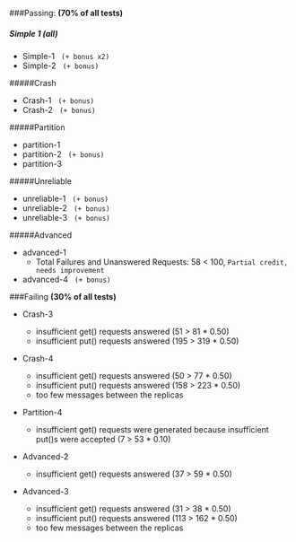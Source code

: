 

###Passing:
**(70% of all tests)**

##### Simple 1 (all)
- Simple-1 &nbsp; `(+ bonus x2)`
- Simple-2 &nbsp; `(+ bonus)`

#####Crash 
- Crash-1 &nbsp; `(+ bonus)`
- Crash-2 &nbsp; `(+ bonus)`

#####Partition
- partition-1
- partition-2 &nbsp; `(+ bonus)`
- partition-3 

#####Unreliable 
- unreliable-1 &nbsp; `(+ bonus)`
- unreliable-2 &nbsp; `(+ bonus)`
- unreliable-3 &nbsp; `(+ bonus)`


#####Advanced 
- advanced-1 
    -   Total Failures and Unanswered Requests: 58 < 100, `Partial credit, needs improvement`
- advanced-4 &nbsp; `(+ bonus)`



###Failing
**(30% of all tests)**
- Crash-3
    - 	insufficient get() requests answered (51 > 81 * 0.50)
	-   insufficient put() requests answered (195 > 319 * 0.50)
- Crash-4
    -   insufficient get() requests answered (50 > 77 * 0.50)
	-   insufficient put() requests answered (158 > 223 * 0.50)
	-   too few messages between the replicas

- Partition-4
    -  insufficient get() requests were generated because insufficient put()s were accepted (7 > 53 * 0.10)
    
- Advanced-2
    - insufficient get() requests answered (37 > 59 * 0.50)
    
- Advanced-3 
    - insufficient get() requests answered (31 > 38 * 0.50)
	- insufficient put() requests answered (113 > 162 * 0.50)
	- too few messages between the replicas

